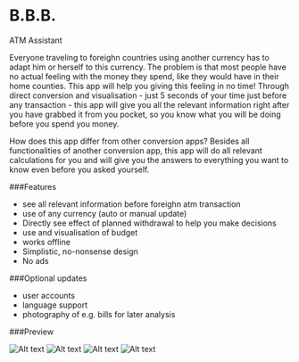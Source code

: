 # B.B.B.
ATM Assistant

Everyone traveling to foreighn countries using another currency has to adapt him or herself to this currency. The problem is that most people have no actual feeling with the money they spend, like they would have in their home counties. This app will help you giving this feeling in no time! Through direct conversion and visualisation - just 5 seconds of your time just before any transaction - this app will give you all the relevant information right after you have grabbed it from you pocket, so you know what you will be doing before you spend you money.

How does this app differ from other conversion apps? Besides all functionalities of another conversion app, this app will do all relevant calculations for you and will give you the answers to everything you want to know even before you asked yourself.

###Features 
- see all relevant information before foreighn atm transaction
- use of any currency (auto or manual update)
- Directly see effect of planned withdrawal to help you make decisions
- use and visualisation of budget
- works offline
- Simplistic, no-nonsense design
- No ads

###Optional updates
- user accounts
- language support
- photography of e.g. bills for later analysis

###Preview

![Alt text](/doc/atm1.png) ![Alt text](/doc/atm2.png)
![Alt text](/doc/main.png) ![Alt text](/doc/update.png)


